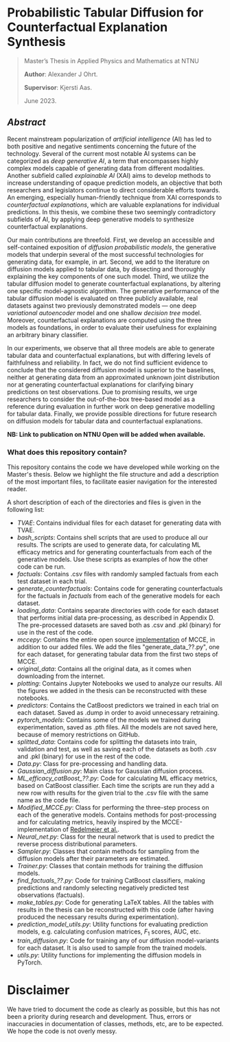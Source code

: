 # Probabilistic Tabular Diffusion for Counterfactual Explanation Synthesis

> Master’s Thesis in Applied Physics and Mathematics at NTNU 
>
> **Author**: Alexander J Ohrt. 
>
> **Supervisor**: Kjersti Aas.
> 
> June 2023. 

## *Abstract*
Recent mainstream popularization of *artificial intelligence* (AI) has led to both positive and negative sentiments concerning the future of the technology. Several of the current most notable AI systems can be categorized as *deep generative AI*, a term that encompasses highly complex models capable of generating data from different modalities. Another subfield called *explainable AI* (XAI) aims to develop methods to increase understanding of opaque prediction models, an objective that both researchers and legislators continue to direct considerable efforts towards. An emerging, especially human-friendly technique from XAI corresponds to *counterfactual explanations*, which are valuable explanations for individual predictions. In this thesis, we combine these two seemingly contradictory subfields of AI, by applying deep generative models to synthesize counterfactual explanations. 

Our main contributions are threefold. First, we develop an accessible and self-contained exposition of *diffusion probabilistic models*, the generative models that underpin several of the most successful technologies for generating data, for example, in art. Second, we add to the literature on diffusion models applied to tabular data, by dissecting and thoroughly explaining the key components of one such model. Third, we utilize the tabular diffusion model to generate counterfactual explanations, by altering one specific model-agnostic algorithm. The generative performance of the tabular diffusion model is evaluated on three publicly available, real datasets against two previously demonstrated models — one deep *variational autoencoder* model and one shallow *decision tree* model. Moreover, counterfactual explanations are computed using the three models as foundations, in order to evaluate their usefulness for explaining an arbitrary binary classifier. 

In our experiments, we observe that all three models are able to generate tabular data and counterfactual explanations, but with differing levels of faithfulness and reliability. In fact, we do not find sufficient evidence to conclude that the considered diffusion model is superior to the baselines, neither at generating data from an approximated unknown joint distribution nor at generating counterfactual explanations for clarifying binary predictions on test observations. Due to promising results, we urge researchers to consider the out-of-the-box tree-based model as a reference during evaluation in further work on deep generative modelling for tabular data. Finally, we provide possible directions for future research on diffusion models for tabular data and counterfactual explanations. 

__NB: Link to publication on NTNU Open will be added when available.__

### What does this repository contain?

This repository contains the code we have developed while working on the Master's thesis. Below we highlight the file structure and add a description of the most important files, to facilitate easier navigation for the interested reader. 

A short description of each of the directories and files is given in the following list: 

* *TVAE*: Contains individual files for each dataset for generating data with TVAE.
* *bash_scripts*: Contains shell scripts that are used to produce all our results. The scripts are used to generate data, for calculating ML efficacy metrics and for generating counterfactuals from each of the generative models. Use these scripts as examples of how the other code can be run. 
* *factuals*: Contains .csv files with randomly sampled factuals from each test dataset in each trial.
* *generate_counterfactuals*: Contains code for generating counterfactuals for the factuals in *factuals* from each of the generative models for each dataset. 
* *loading_data*: Contains separate directories with code for each dataset that performs initial data pre-processing, as described in Appendix D. The pre-processed datasets are saved both as .csv and .pkl (binary) for use in the rest of the code.
* *mccepy*: Contains the entire open source [implementation](https://github.com/NorskRegnesentral/mccepy) of MCCE, in addition to our added files. We add the files "generate_data_??.py", one for each dataset, for generating tabular data from the first two steps of MCCE. 
* *original_data*: Contains all the original data, as it comes when downloading from the internet. 
* *plotting*: Contains Jupyter Notebooks we used to analyze our results. All the figures we added in the thesis can be reconstructed with these notebooks. 
* *predictors*: Contains the CatBoost predictors we trained in each trial on each dataset. Saved as .dump in order to avoid unnecessary retraining. 
* *pytorch_models*: Contains some of the models we trained during experimentation, saved as .pth files. All the models are not saved here, because of memory restrictions on GitHub.
* *splitted_data*: Contains code for splitting the datasets into train, validation and test, as well as saving each of the datasets as both .csv and .pkl (binary) for use in the rest of the code.
* *Data.py*: Class for pre-processing and handling data.
* *Gaussian_diffusion.py*: Main class for Gaussian diffusion process. 
* *ML_efficacy_catBoost_??.py*: Code for calculating ML efficacy metrics, based on CatBoost classifier. Each time the scripts are run they add a new row with results for the given trial to the .csv file with the same name as the code file. 
* *Modified_MCCE.py*: Class for performing the three-step process on each of the generative models. Contains methods for post-processing and for calculating metrics, heavily inspired by the MCCE-implementation of [Redelmeier et al.](https://github.com/NorskRegnesentral/mccepy). 
* *Neural_net.py*: Class for the neural network that is used to predict the reverse process distributional parameters. 
* *Sampler.py*: Classes that contain methods for sampling from the diffusion models after their parameters are estimated. 
* *Trainer.py*: Classes that contain methods for training the diffusion models. 
* *find_factuals_??.py*: Code for training CatBoost classifiers, making predictions and randomly selecting negatively predicted test observations (factuals).
* *make_tables.py*: Code for generating LaTeX tables. All the tables with results in the thesis can be reconstructed with this code (after having produced the necessary results during experimentation).
* *prediction_model_utils.py*: Utility functions for evaluating prediction models, e.g. calculating confusion matrices, $F_1$ scores, AUC, etc. 
* *train_diffusion.py*: Code for training any of our diffusion model-variants for each dataset. It is also used to sample from the trained models. 
* *utils.py*: Utility functions for implementing the diffusion models in PyTorch. 


# Disclaimer
We have tried to document the code as clearly as possible, but this has not been a priority during research and development. Thus, errors or inaccuracies in documentation of classes, methods, etc, are to be expected. We hope the code is not overly messy. 
